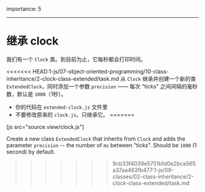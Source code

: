 importance: 5

---

# 继承 clock

我们有一个 `Clock` 类。到目前为止，它每秒都会打印时间。

<<<<<<< HEAD:1-js/07-object-oriented-programming/10-class-inheritance/2-clock-class-extended/task.md
从 `Clock` 继承并创建一个新的类 `ExtendedClock`，同时添加一个参数 `precision` —— 每次 "ticks" 之间间隔的毫秒数，默认是 `1000`（1秒）。

- 你的代码在 `extended-clock.js` 文件里
- 不要修改原来的 `clock.js`。只继承它。
=======

[js src="source.view/clock.js"]

Create a new class `ExtendedClock` that inherits from `Clock` and adds the parameter `precision` -- the number of `ms` between "ticks". Should be `1000` (1 second) by default.
>>>>>>> 9cb33f4039e5751bfd0e2bca565a37aa463fb477:1-js/09-classes/02-class-inheritance/2-clock-class-extended/task.md

